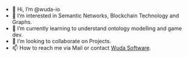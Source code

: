 - 👋 Hi, I’m @wuda-io
- 👀 I’m interested in Semantic Networks, Blockchain Technology and Graphs.
- 🌱 I’m currently learning to understand ontology modelling and game dev.
- 💞️ I’m looking to collaborate on Projects.
- 📫 How to reach me via Mail or contact [Wuda Software](https://www.wuda.io).

<!---
wuda-io/wuda-io is a ✨ special ✨ repository because its `README.md` (this file) appears on your GitHub profile.
You can click the Preview link to take a look at your changes.
--->
